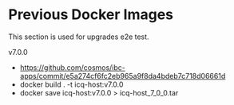 # Previous Docker Images

This section is used for upgrades e2e test.

v7.0.0

- <https://github.com/cosmos/ibc-apps/commit/e5a274cf6fc2eb965a9f8da4bdeb7c718d06661d>
- docker build . -t icq-host:v7.0.0
- docker save icq-host:v7.0.0 > icq-host_7_0_0.tar